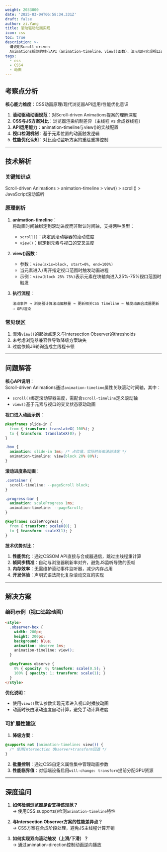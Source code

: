 ```yaml
---
weight: 2033000
date: '2025-03-04T06:58:34.331Z'
draft: false
author: zi.Yang
title: 滚动驱动动画实现
icon: css
toc: true
description: >-
  请说明Scroll-driven
  Animations规范的核心API（animation-timeline、view()函数），演示如何实现视口进入动画和滚动进度条动画，并对比与传统JavaScript滚动监听方案的技术优势。
tags:
  - css
  - CSS4
  - 动画
---
```


## 考察点分析

**核心能力维度**：CSS动画原理/现代浏览器API运用/性能优化意识  

1. **滚动驱动动画规范**：对Scroll-driven Animations提案的理解深度  
2. **CSS与JS方案对比**：浏览器渲染机制差异（主线程 vs 合成器线程）  
3. **API运用能力**：animation-timeline与view()的实战配置  
4. **视口检测机制**：基于元素位置的动画触发逻辑  
5. **性能优化认知**：对比滚动监听方案的重绘重排控制  

---

## 技术解析

### 关键知识点

Scroll-driven Animations > animation-timeline > view() > scroll() > JavaScript滚动监听

### 原理剖析

1. **animation-timeline**：  
   将动画时间轴绑定到滚动进度而非默认时间轴，支持两种类型：  
   - `scroll()`：绑定到滚动容器的滚动进度  
   - `view()`：绑定到元素与视口的交叉进度  

2. **view()函数**：  
   - 参数：`view(axis=block, start=0%, end=100%)`  
   - 当元素进入/离开指定视口范围时触发动画进程  
   - 示例：`view(block 25% 75%)`表示元素在块轴向进入25%-75%视口范围时触发  

3. **执行流程**：  

   ```
   滚动事件 → 浏览器计算滚动偏移量 → 更新相关CSS Timeline → 触发动画合成器更新 → GPU渲染
   ```

### 常见误区

1. 混淆`view()`的起始点定义与Intersection Observer的thresholds  
2. 未考虑浏览器兼容性导致降级方案缺失  
3. 过度依赖JS轮询造成主线程卡顿  

---

## 问题解答

**核心API说明**：  
Scroll-driven Animations通过`animation-timeline`属性关联滚动时间轴，其中：

- `scroll()`绑定滚动容器进度，需配合`scroll-timeline`定义滚动轴
- `view()`基于元素与视口的交叉状态驱动动画

**视口进入动画示例**：  

```css
@keyframes slide-in {
  from { transform: translateX(-100%); }
  to { transform: translateX(0); }
}

.box {
  animation: slide-in 1ms; /* 占位值，实际时长由滚动决定 */
  animation-timeline: view(block 20% 80%);
}
```

**滚动进度条动画**：  

```css
.container {
  scroll-timeline: --pageScroll block;
}

.progress-bar {
  animation: scaleProgress 1ms;
  animation-timeline: --pageScroll;
}

@keyframes scaleProgress {
  from { transform: scaleX(0); }
  to { transform: scaleX(1); }
}
```

**技术优势对比**：  

1. **性能优化**：通过CSSOM API直接与合成器通信，跳过主线程重计算  
2. **帧同步精准**：自动与浏览器刷新率对齐，避免JS监听导致的丢帧  
3. **内存效率**：无需维护滚动事件监听器，减少内存占用  
4. **开发体验**：声明式语法简化复杂滚动交互的实现  

---

## 解决方案

### 编码示例（视口追踪动画）

```html
<style>
  .observer-box {
    width: 200px;
    height: 200px;
    background: blue;
    animation: observe 1ms;
    animation-timeline: view();
  }

  @keyframes observe {
    0% { opacity: 0; transform: scale(0.5); }
    100% { opacity: 1; transform: scale(1); }
  }
</style>
```

**优化说明**：  

- 使用`view()`默认参数实现元素进入视口时播放动画  
- 动画时长由滚动速度自动计算，避免手动计算进度  

### 可扩展性建议

1. **降级方案**：  

```css
@supports not (animation-timeline: view()) {
  /* 使用Intersection Observer+transform回退 */
}
```

2. **批量控制**：通过CSS自定义属性集中管理动画参数  
3. **性能临界值**：对低端设备启用`will-change: transform`提前分配GPU资源  

---

## 深度追问

1. **如何检测浏览器是否支持该规范？**  
   → 使用CSS.supports()检测`animation-timeline`特性  

2. **与Intersection Observer方案的性能差异点？**  
   → CSS方案在合成阶段处理，避免JS主线程计算开销  

3. **如何实现双向滚动触发（上滑/下滑）？**  
   → 通过animation-direction控制动画逆向播放
